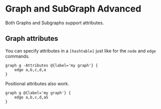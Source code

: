 # Graph and SubGraph Advanced

Both Graphs and Subgraphs support attributes.

## Graph attributes

You can specify attributes in a `[hashtable]` just like for the `node` and `edge` commands.

    graph g -Attributes @{label='my graph'} {
        edge a,b,c,d,a
    }

Positional attributes also work.

    graph g @{label='my graph'} {
        edge a,b,c,d,aS
    }